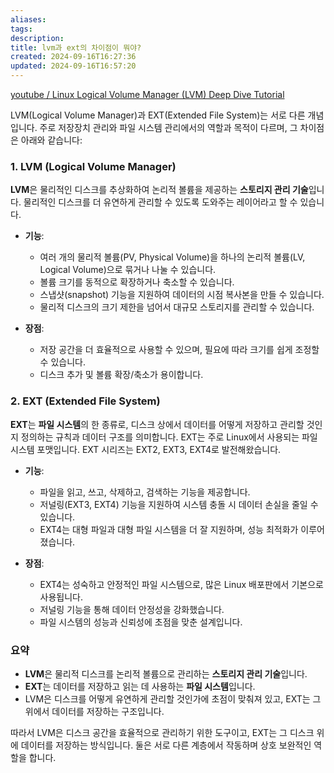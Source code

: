 ```yaml
---
aliases: 
tags: 
description:
title: lvm과 ext의 차이점이 뭐야?
created: 2024-09-16T16:27:36
updated: 2024-09-16T16:57:20
---
```

[youtube / Linux Logical Volume Manager (LVM) Deep Dive Tutorial](https://www.youtube.com/watch?v=MeltFN-bXrQ)

LVM(Logical Volume Manager)과 EXT(Extended File System)는 서로 다른 개념입니다. 주로 저장장치 관리와 파일 시스템 관리에서의 역할과 목적이 다르며, 그 차이점은 아래와 같습니다:

### 1. LVM (Logical Volume Manager)

**LVM**은 물리적인 디스크를 추상화하여 논리적 볼륨을 제공하는 **스토리지 관리 기술**입니다. 물리적인 디스크를 더 유연하게 관리할 수 있도록 도와주는 레이어라고 할 수 있습니다.

- **기능**: 
  - 여러 개의 물리적 볼륨(PV, Physical Volume)을 하나의 논리적 볼륨(LV, Logical Volume)으로 묶거나 나눌 수 있습니다.
  - 볼륨 크기를 동적으로 확장하거나 축소할 수 있습니다.
  - 스냅샷(snapshot) 기능을 지원하여 데이터의 시점 복사본을 만들 수 있습니다.
  - 물리적 디스크의 크기 제한을 넘어서 대규모 스토리지를 관리할 수 있습니다.

- **장점**: 
  - 저장 공간을 더 효율적으로 사용할 수 있으며, 필요에 따라 크기를 쉽게 조정할 수 있습니다.
  - 디스크 추가 및 볼륨 확장/축소가 용이합니다.

### 2. EXT (Extended File System)

**EXT**는 **파일 시스템**의 한 종류로, 디스크 상에서 데이터를 어떻게 저장하고 관리할 것인지 정의하는 규칙과 데이터 구조를 의미합니다. EXT는 주로 Linux에서 사용되는 파일 시스템 포맷입니다. EXT 시리즈는 EXT2, EXT3, EXT4로 발전해왔습니다.

- **기능**:
  - 파일을 읽고, 쓰고, 삭제하고, 검색하는 기능을 제공합니다.
  - 저널링(EXT3, EXT4) 기능을 지원하여 시스템 충돌 시 데이터 손실을 줄일 수 있습니다.
  - EXT4는 대형 파일과 대형 파일 시스템을 더 잘 지원하며, 성능 최적화가 이루어졌습니다.

- **장점**:
  - EXT4는 성숙하고 안정적인 파일 시스템으로, 많은 Linux 배포판에서 기본으로 사용됩니다.
  - 저널링 기능을 통해 데이터 안정성을 강화했습니다.
  - 파일 시스템의 성능과 신뢰성에 초점을 맞춘 설계입니다.

### 요약

- **LVM**은 물리적 디스크를 논리적 볼륨으로 관리하는 **스토리지 관리 기술**입니다.
- **EXT**는 데이터를 저장하고 읽는 데 사용하는 **파일 시스템**입니다.
- LVM은 디스크를 어떻게 유연하게 관리할 것인가에 초점이 맞춰져 있고, EXT는 그 위에서 데이터를 저장하는 구조입니다.

따라서 LVM은 디스크 공간을 효율적으로 관리하기 위한 도구이고, EXT는 그 디스크 위에 데이터를 저장하는 방식입니다. 둘은 서로 다른 계층에서 작동하며 상호 보완적인 역할을 합니다.
